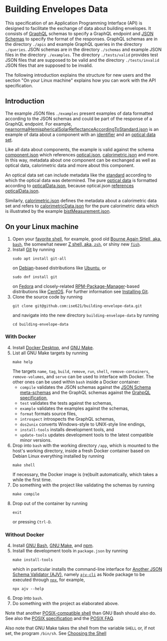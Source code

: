 # Building Envelopes Data

This specification of an Application Programming Interface (API) is designed to facilitate the exchange of data about building envelopes. It consists of [GraphQL](https://graphql.org) schemas to specify a GraphQL endpoint and [JSON Schemas](https://json-schema.org) to specify the format of the responses.
GraphQL schemas are in the directory `./apis` and example GraphQL queries in the directory `./queries`. JSON schemas are in the directory `./schemas` and example JSON files in the directory `./examples`. The directory `./tests/valid` provides test JSON files that are supposed to be valid and the directory `./tests/invalid` JSON files that are supposed to be invalid. 

The following introduction explains the structure for new users and the section "On your Linux machine" explains how you can work with the API specification.

## Introduction

The example JSON files `./examples` present examples of data formatted according to the JSON schemas and could be part of the response of a GraphQL endpoint. For example, [nearnormalHemisphericalSolarReflectanceAccordingToStandard.json](https://github.com/ise621/building-envelope-data/blob/develop/examples/dbe/optical/nearnormalHemisphericalSolarReflectanceAccordingToStandard.json) is an example of data about a component with an [identifier](https://github.com/ise621/building-envelope-data/blob/6af9034b0964133386100d484d7bd9fdcf8e5afb/examples/dbe/optical/nearnormalHemisphericalSolarReflectanceAccordingToStandard.json#L4) and an [optical data set](https://github.com/ise621/building-envelope-data/blob/6af9034b0964133386100d484d7bd9fdcf8e5afb/examples/dbe/optical/nearnormalHemisphericalSolarReflectanceAccordingToStandard.json#L5). 

Like all data about components, the example is valid against the schema [component.json](https://github.com/ise621/building-envelope-data/blob/develop/schemas/component.json) which references [optical.json](https://github.com/ise621/building-envelope-data/blob/develop/schemas/optical.json), [calorimetric.json](https://github.com/ise621/building-envelope-data/blob/develop/schemas/calorimetric.json) and more. In this way, metadata about one component can be exchanged as well as optical data, calorimetric data and more about this component. 

An optical data set can include metadata like the [standard](https://github.com/ise621/building-envelope-data/blob/6af9034b0964133386100d484d7bd9fdcf8e5afb/examples/dbe/optical/nearnormalHemisphericalSolarReflectanceAccordingToStandard.json#L16) according to which the optical data was determined. The pure [optical data](https://github.com/ise621/building-envelope-data/blob/6af9034b0964133386100d484d7bd9fdcf8e5afb/examples/dbe/optical/nearnormalHemisphericalSolarReflectanceAccordingToStandard.json#L29) is formatted according to [opticalData.json](https://github.com/ise621/building-envelope-data/blob/develop/schemas/opticalData.json), because optical.json [references opticalData.json](https://github.com/ise621/building-envelope-data/blob/6af9034b0964133386100d484d7bd9fdcf8e5afb/schemas/optical.json#L65).

Similarly, [calorimetric.json](https://github.com/ise621/building-envelope-data/blob/develop/schemas/calorimetric.json) defines the metadata about a calorimetric data set and refers to [calorimetricData.json](https://github.com/ise621/building-envelope-data/blob/develop/schemas/calorimetricData.json) for the pure calorimetric data which is illustrated by the example [bistMeasurement.json](https://github.com/ise621/building-envelope-data/blob/develop/examples/dbe/calorimetric/bistMeasurement.json).

## On your Linux machine

1. Open your
   [favorite shell](https://www.redhat.com/sysadmin/favorite-shell),
   for example, good old
   [Bourne Again SHell, aka, `bash`](https://www.gnu.org/software/bash/),
   the somewhat newer
   [Z shell, aka, `zsh`](https://www.zsh.org/),
   or shiny new
   [`fish`](https://fishshell.com/).
2. Install [Git](https://git-scm.com/) by running
   ```shell
   sudo apt install git-all
   ```
   on
   [Debian](https://www.debian.org/)-based
   distributions like
   [Ubuntu](https://ubuntu.com/),
   or
   ```shell
   sudo dnf install git
   ```
   on
   [Fedora](https://getfedora.org/)
   and closely-related
   [RPM-Package-Manager](https://rpm.org/)-based
   distributions like
   [CentOS](https://www.centos.org/).
   For further information see
   [Installing Git](https://git-scm.com/book/en/v2/Getting-Started-Installing-Git).
3. Clone the source code by running
   ```shell
   git clone git@github.com:ise621/building-envelope-data.git
   ```
   and navigate into the new directory `building-envelope-data` by running
   ```shell
   cd building-envelope-data
   ```

### With Docker

4. Install
   [Docker Desktop](https://www.docker.com/products/docker-desktop),
   and
   [GNU Make](https://www.gnu.org/software/make/).
5. List all GNU Make targets by running
   ```shell
   make help
   ```
   The targets `name`, `tag`, `build`, `remove`, `run`, `shell`,
   `remove-containers`, `remove-volumes`, and `serve` can be used to interface
   with Docker. The other ones can be used within `bash` inside a Docker
   container:
   - `compile` validates the JSON schemas against the
     [JSON Schema meta-schemas](https://json-schema.org/specification-links.html#draft-7)
     and the GraphQL schemas against the
     [GrahpQL specification](http://spec.graphql.org/June2018/),
   - `test` validates the tests against the schemas,
   - `example` validates the examples against the schemas,
   - `format` formats source files,
   - `introspect` introspects the GraphQL schemas,
   - `dos2unix` converts Windows-style to UNIX-style line endings,
   - `install-tools` installs development tools, and
   - `update-tools` updates development tools to the latest compatible minor
     versions.
6. Drop into `bash` with the working directory `/app`, which
   is mounted to the host's working directory, inside a fresh Docker container
   based on Debian Linux everything installed by running
   ```shell
   make shell
   ```
   If necessary, the Docker image is (re)built automatically, which takes
   a while the first time.
7. Do something with the project like validating the schemas by running
   ```shell
   make compile
   ```
8. Drop out of the container by running
   ```shell
   exit
   ```
   or pressing `Ctrl-D`.

### Without Docker

4. Install
   [GNU Bash](https://www.gnu.org/software/bash/),
   [GNU Make](https://www.gnu.org/software/make/),
   and
   [npm](https://www.npmjs.com).
5. Install the development tools in `package.json` by running
   ```
   make install-tools
   ```
   which in particular installs the command-line interface for
   [Another JSON Schema Validator (AJV)](https://github.com/ajv-validator/ajv),
   namely
   [`ajv-cli`](https://github.com/ajv-validator/ajv-cli)
   as Node package to be executed through
   [`npx`](https://github.com/npm/npx),
   for example,
   ```
   npx ajv --help
   ```
6. Drop into `bash`.
7. Do something with the project as elaborated above.

Note that another
[POSIX-compatible shell](https://pubs.opengroup.org/onlinepubs/9699919799/utilities/V3_chap02.html#tag_18)
than GNU Bash should also do. See also the
[POSIX specification](https://pubs.opengroup.org/onlinepubs/9699919799/)
and the
[POSIX FAQ](http://www.opengroup.org/austin/papers/posix_faq.html).

Also note that GNU Make takes the shell from the variable `SHELL` or, if not
set, the program `/bin/sh`. See
[Choosing the Shell](https://www.gnu.org/software/make/manual/html_node/Choosing-the-Shell.html)
